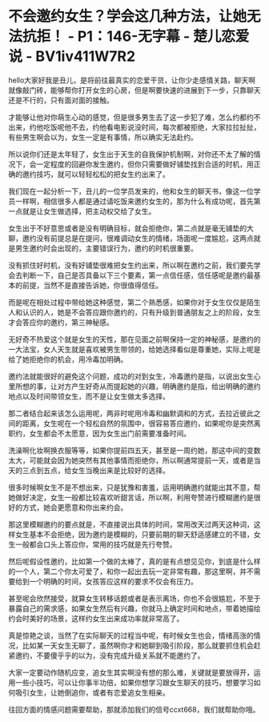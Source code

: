 # 不会邀约女生？学会这几种方法，让她无法抗拒！ - P1：146-无字幕 - 楚儿恋爱说 - BV1iv411W7R2

hello大家好我是丑儿，是将前往最真实的恋爱干货，让你少走感情关路，聊天啊就像敲门砖，能够帮你打开女生的心房，但是啊要快速的进展到下一步，只靠聊天还是不行的，只有面对面的接触。

才能够让他对你萌生心动的感觉，但是很多男生去了这一步犯了难，怎么约都约不出来，约他吃饭呢他不去，约他看电影说没时间，每次都被拒绝，大家拉拉扯扯，有些男生啊会以为，女生一定是有事情，所以确实无法赴约。

所以说你们还是太年轻了，女生出于天生的自我保护机制啊，对你还不太了解的情况下，会一定程度的回避你发生邀约，但你只需要做好铺垫找到合适的时机，用正确的邀约技巧，就可以轻轻松松的把女生约出来了。

我们现在一起分析一下，丑儿的一位学员发来的，他和女生的聊天书，像这一位学员一样啊，相信很多人都是通过请吃饭来邀约女生的，那为什么有成功呢，首先第一点就是让女生做选择，把主动权交给了女生。

女生出于不好意思或者是没有明确目标，就会拒绝你，第二点就是毫无铺垫的大聊，邀约没有前提总是在提问，很难调动女生的情绪，场面呢一度尴尬，这两点就是男生邀约时会出现的，主要错误行为，邀约的时机很重要。

没有抓住好时机，没有好铺垫很难把女生约出来，所以啊在邀约之前，我们要先学会去判断一下，自己是否具备以下三个要素，第一点信任感，信任感呢是邀约最基本的前提，当然不是直接告诉她，你很值得信任。

而是呢在相处过程中带给她这种感觉，第二个熟悉感，如果你对于女生仅仅是陌生人和认识的人，她是不会答应跟你邀约的，只有升级到普通朋友之上的阶段，女生才会答应你的邀约，第三神秘感。

无好奇不热爱这个就是女生的天性，那在见面之前啊保持一定的神秘感，是邀约的一大法宝，女人天生就是喜欢被男生带领的，给她选择看似是尊重她，实际上呢是给了她拒绝你的机会，用冷毒加明确。

邀约法就能很好的避免这个问题，成功的对到女生，冷毒邀约是指，以说出女生心里所想的事，让对方产生好奇从而提起她的兴趣，明确邀约是指，给出明确的邀约地点以及时间带领女生，而不是让女生做太多选择。

那二者结合起来该怎么运用呢，两非时呢用冷毒和幽默调和的方式，去拉近彼此之间的距离，女生呢在一个轻松自然的氛围中，很容易答应邀约，如果呢你是突然离职约，女生都会不太愿意，因为女生出门前需要准备时间。

洗澡啊化妆啊换衣服等等，如果你提前四五天，甚至是一周约她，那这中间的变数太大，可能就会因为她突然有其他事情而拒绝你，所以啊通常提前一天，或者是当天的三点到五点，给女生当晚出来是比较好的选择。

很多时候啊女生不是不想出来，只是犹豫和害羞，运用明确邀约就能出其不意，帮她做好决定，女生一般都比较喜欢听甜言话，所以啊，利用夸赞进行模糊邀约是很好的方式，她会更愿意和你出来约会。

那这里模糊邀约的要点就是，不直接说出具体的时间，常用改天过两天这种词，这样女生基本不会拒绝，因为邀约是模糊的，只要前期的聊天舒适感建立的不错，女生一般都会口头上答应你，常用的技巧就是先行夸赞。

然后呢假设性邀约，比如第一个做的太棒了，真的是有点想见见你，到底是什么样的一个人，第二个你太可爱了，和你一起出去玩一定非常有趣，那这里啊，并不需要给到一个明确的时间，女孩答应这样的要求不仅会有压力。

甚至呢会欣然接受，就算女生转移话题或者是表示离场，你也不会很尴尬，不至于暴露自己的需求感，如果女生然后有兴趣，你就马上确定时间和地点，带着她描绘约会时美好的场景，这样约女生出来成功率就非常高了。

真是惊艳之谈，当然了在实际聊天的过程当中呢，有时候女生也会，情绪高涨的情况，比如某一天女生无聊了，虽然啊你才和她聊到吸引阶段，那么就要抓住机会赶紧邀约，不要傻乎乎的以为，没有完成升级关系就不能邀约了。

大家一定要动作随机应变，追女生其实啊没有想的那么难，关键就是要放得开，运用一些小技巧，可以让你事半功倍，如果你想学习跟女生聊天的技巧，想要学习如何吸引女生，让她倒追你，或者有恋爱追女生相亲。

往回方面的情感问题需要帮助，那就添加我们的信号ccxt668，我们就帮助你哦。